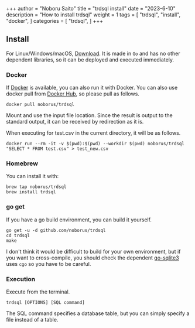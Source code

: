 +++
author = "Noboru Saito"
title = "trdsql install"
date = "2023-6-10"
description = "How to install trdsql"
weight = 1
tags = [
    "trdsql",
    "install",
    "docker",
]
categories = [
    "trdsql",
]
+++


## Install

For Linux/Windows/macOS, [Download](https://github.com/noborus/trdsql/releases "github.com/noborus/trdsql/releases").
It is made in `Go` and has no other dependent libraries, so it can be deployed and executed immediately.

### Docker

If [Docker](https://www.docker.com/) is available, you can also run it with Docker. You can also use docker pull from [Docker Hub](https://hub.docker.com/), so please pull as follows.

```console
docker pull noborus/trdsql
```

Mount and use the input file location. Since the result is output to the standard output, it can be received by redirection as it is.

When executing for test.csv in the current directory, it will be as follows.

```console
docker run --rm -it -v $(pwd):$(pwd) --workdir $(pwd) noborus/trdsql "SELECT * FROM test.csv" > test_new.csv
```

### Homebrew

You can install it with:

```console
brew tap noborus/trdsql
brew install trdsql
```

### go get

If you have a go build environment, you can build it yourself.

```console
go get -u -d github.com/noborus/trdsql
cd trdsql
make
```

I don't think it would be difficult to build for your own environment, but if you want to cross-compile, you should check the dependent [go-sqlite3](https://github.com/mattn/go-sqlite3 "https://github.com/mattn/go-sqlite3") uses `cgo` so you have to be careful.

### Execution

Execute from the terminal.

```console
trdsql [OPTIONS] [SQL command]
```

The SQL command specifies a database table, but you can simply specify a file instead of a table.